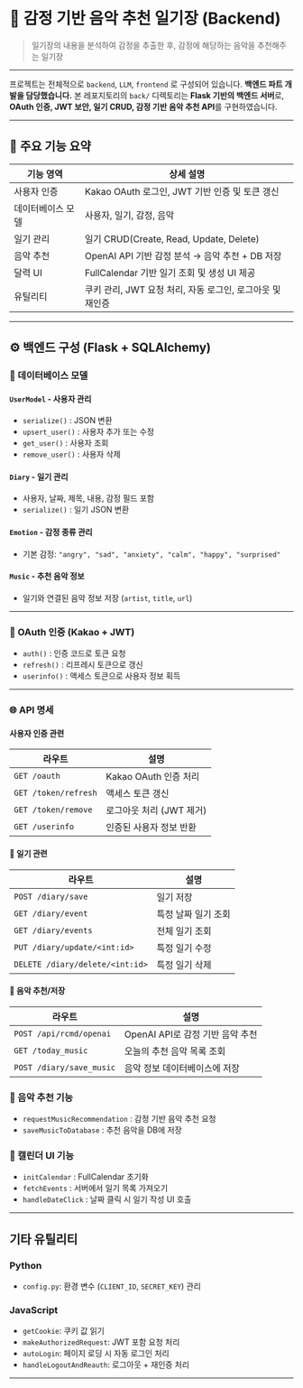 # 🎼 감정 기반 음악 추천 일기장 (Backend)

> 일기장의 내용을 분석하여 감정을 추출한 후, 감정에 해당하는 음악을 추천해주는 일기장

---
 프로젝트는 전체적으로 `backend`, `LLM`, `frontend` 로 구성되어 있습니다.
 **백엔드 파트 개발을 담당했습니다.**
 본 레포지토리의 `back/` 디렉토리는 **Flask 기반의 백엔드 서버**로,
 **OAuth 인증, JWT 보안, 일기 CRUD, 감정 기반 음악 추천 API**를 구현하였습니다.

---

## 📌 주요 기능 요약

| 기능 영역       | 상세 설명                                                                 |
|----------------|----------------------------------------------------------------------------|
| 사용자 인증     | Kakao OAuth 로그인, JWT 기반 인증 및 토큰 갱신                             |
| 데이터베이스 모델 | 사용자, 일기, 감정, 음악             |
| 일기 관리       | 일기 CRUD(Create, Read, Update, Delete)                          |
| 음악 추천       | OpenAI API 기반 감정 분석 → 음악 추천 + DB 저장                             |
| 달력 UI         | FullCalendar 기반 일기 조회 및 생성 UI 제공                                |
| 유틸리티  | 쿠키 관리, JWT 요청 처리, 자동 로그인, 로그아웃 및 재인증                   |

---

## ⚙️ 백엔드 구성 (Flask + SQLAlchemy)

### 📁 데이터베이스 모델

#### `UserModel` - 사용자 관리
- `serialize()` : JSON 변환
- `upsert_user()` : 사용자 추가 또는 수정
- `get_user()` : 사용자 조회
- `remove_user()` : 사용자 삭제

#### `Diary` - 일기 관리
- 사용자, 날짜, 제목, 내용, 감정 필드 포함
- `serialize()` : 일기 JSON 변환

#### `Emotion` - 감정 종류 관리
- 기본 감정: `"angry", "sad", "anxiety", "calm", "happy", "surprised"`

#### `Music` - 추천 음악 정보
- 일기와 연결된 음악 정보 저장 (`artist`, `title`, `url`)

---

### 🔐 OAuth 인증 (Kakao + JWT)

- `auth()` : 인증 코드로 토큰 요청
- `refresh()` : 리프레시 토큰으로 갱신
- `userinfo()` : 액세스 토큰으로 사용자 정보 획득


---

### 🌐 API 명세

####  사용자 인증 관련

| 라우트               | 설명                               |
|----------------------|------------------------------------|
| `GET /oauth`         | Kakao OAuth 인증 처리              |
| `GET /token/refresh` | 액세스 토큰 갱신                   |
| `GET /token/remove`  | 로그아웃 처리 (JWT 제거)          |
| `GET /userinfo`      | 인증된 사용자 정보 반환            |

#### 📓 일기 관련

| 라우트                            | 설명                             |
|----------------------------------|----------------------------------|
| `POST /diary/save`               | 일기 저장                         |
| `GET /diary/event`               | 특정 날짜 일기 조회              |
| `GET /diary/events`              | 전체 일기 조회                    |
| `PUT /diary/update/<int:id>`     | 특정 일기 수정                    |
| `DELETE /diary/delete/<int:id>`  | 특정 일기 삭제                    |

#### 🎵 음악 추천/저장

| 라우트                     | 설명                                  |
|---------------------------|---------------------------------------|
| `POST /api/rcmd/openai`   | OpenAI API로 감정 기반 음악 추천      |
| `GET /today_music`        | 오늘의 추천 음악 목록 조회            |
| `POST /diary/save_music`  | 음악 정보 데이터베이스에 저장         |


### 🎼 음악 추천 기능
- `requestMusicRecommendation` : 감정 기반 음악 추천 요청
- `saveMusicToDatabase` : 추천 음악을 DB에 저장

### 📅 캘린더 UI 기능
- `initCalendar` : FullCalendar 초기화
- `fetchEvents` : 서버에서 일기 목록 가져오기
- `handleDateClick` : 날짜 클릭 시 일기 작성 UI 호출

---

## 기타 유틸리티

### Python
- `config.py`: 환경 변수 (`CLIENT_ID`, `SECRET_KEY`) 관리

### JavaScript
- `getCookie`: 쿠키 값 읽기
- `makeAuthorizedRequest`: JWT 포함 요청 처리
- `autoLogin`: 페이지 로딩 시 자동 로그인 처리
- `handleLogoutAndReauth`: 로그아웃 + 재인증 처리

---
